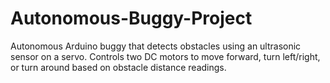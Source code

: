 # Autonomous-Buggy-Project
Autonomous Arduino buggy that detects obstacles using an ultrasonic sensor on a servo. Controls two DC motors to move forward, turn left/right, or turn around based on obstacle distance readings.
